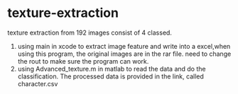 # texture-extraction
texture extraction from 192 images consist of 4 classed.
1. using main in xcode to extract image feature and write into a excel,when using this program, the original images are in the rar file. need to change the rout to make sure the program can work.
2. using Advanced_texture.m in matlab to read the data and do the classification. The processed data is provided in the link, called character.csv
